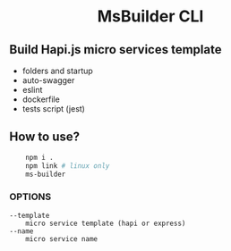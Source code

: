 # <center> MsBuilder CLI </center>

## Build Hapi.js micro services template
- folders and startup
- auto-swagger
- eslint
- dockerfile
- tests script (jest)

## How to use?
```bash
    npm i .
    npm link # linux only
    ms-builder
```

### OPTIONS
    --template
        micro service template (hapi or express)
    --name 
        micro service name

